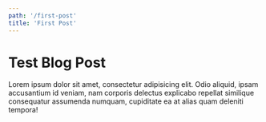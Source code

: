 ```yaml
---
path: '/first-post'
title: 'First Post'
---
```


# Test Blog Post

Lorem ipsum dolor sit amet, consectetur adipisicing elit. Odio aliquid, ipsam accusantium id veniam, nam corporis delectus explicabo repellat similique consequatur assumenda numquam, cupiditate ea at alias quam deleniti tempora!